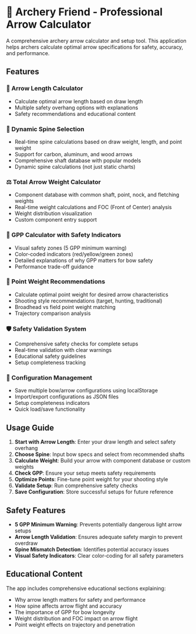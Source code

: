 # 🏹 Archery Friend - Professional Arrow Calculator

A comprehensive archery arrow calculator and setup tool. This application helps archers calculate optimal arrow specifications for safety, accuracy, and performance.

## Features

### 📏 Arrow Length Calculator

- Calculate optimal arrow length based on draw length
- Multiple safety overhang options with explanations
- Safety recommendations and educational content

### 🎯 Dynamic Spine Selection

- Real-time spine calculations based on draw weight, length, and point weight
- Support for carbon, aluminum, and wood arrows
- Comprehensive shaft database with popular models
- Dynamic spine calculations (not just static charts)

### ⚖️ Total Arrow Weight Calculator

- Component database with common shaft, point, nock, and fletching weights
- Real-time weight calculations and FOC (Front of Center) analysis
- Weight distribution visualization
- Custom component entry support

### 🔋 GPP Calculator with Safety Indicators

- Visual safety zones (5 GPP minimum warning)
- Color-coded indicators (red/yellow/green zones)
- Detailed explanations of why GPP matters for bow safety
- Performance trade-off guidance

### 🔺 Point Weight Recommendations

- Calculate optimal point weight for desired arrow characteristics
- Shooting style recommendations (target, hunting, traditional)
- Broadhead vs field point weight matching
- Trajectory comparison analysis

### 🛡️ Safety Validation System

- Comprehensive safety checks for complete setups
- Real-time validation with clear warnings
- Educational safety guidelines
- Setup completeness tracking

### 💾 Configuration Management

- Save multiple bow/arrow configurations using localStorage
- Import/export configurations as JSON files
- Setup completeness indicators
- Quick load/save functionality

## Usage Guide

1. **Start with Arrow Length**: Enter your draw length and select safety overhang
2. **Choose Spine**: Input bow specs and select from recommended shafts
3. **Calculate Weight**: Build your arrow with component database or custom weights
4. **Check GPP**: Ensure your setup meets safety requirements
5. **Optimize Points**: Fine-tune point weight for your shooting style
6. **Validate Setup**: Run comprehensive safety checks
7. **Save Configuration**: Store successful setups for future reference

## Safety Features

- **5 GPP Minimum Warning**: Prevents potentially dangerous light arrow setups
- **Arrow Length Validation**: Ensures adequate safety margin to prevent overdraw
- **Spine Mismatch Detection**: Identifies potential accuracy issues
- **Visual Safety Indicators**: Clear color-coding for all safety parameters

## Educational Content

The app includes comprehensive educational sections explaining:

- Why arrow length matters for safety and performance
- How spine affects arrow flight and accuracy
- The importance of GPP for bow longevity
- Weight distribution and FOC impact on arrow flight
- Point weight effects on trajectory and penetration
